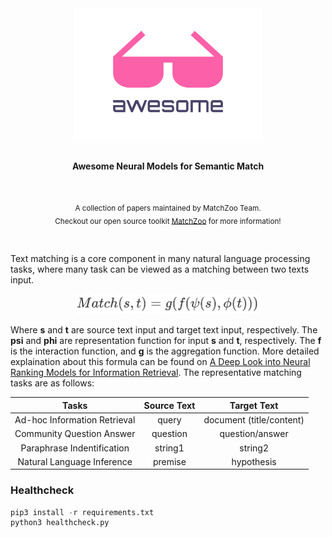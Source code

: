 <div align="center">
<img width="300" src="artworks/awesome.svg" alt="Awesome">
<br>
<br>
<p><b>Awesome Neural Models for Semantic Match</b></p>
</div>
<br>
<p align="center">
<sub>A collection of papers maintained by MatchZoo Team.</sub>
<br>
<sub>Checkout our open source toolkit <a href="https://github.com/faneshion/MatchZoo">MatchZoo</a> for more information!</sub>
</p>
<br>

Text matching is a core component in many natural language processing tasks, where many task can be viewed as a matching between two texts input.

<div align="center">
<img width="300" src="artworks/equation2.png" alt="equation">
</div>

Where **s** and **t** are source text input and target text input, respectively. The **psi** and **phi** are representation function for input **s** and **t**, respectively. The **f** is the interaction function, and **g** is the aggregation function. More detailed explaination about this formula can be found on [A Deep Look into Neural Ranking Models for Information Retrieval](https://arxiv.org/abs/1903.06902). The representative matching tasks are as follows:


| **Tasks** | **Source Text**   | **Target Text**  |
| :-------: | :----------------: | :--------------: |
| Ad-hoc Information Retrieval| query   | document (title/content) |
| Community Question Answer   | question| question/answer          |
| Paraphrase Indentification  | string1 | string2                  |
| Natural Language Inference  | premise | hypothesis               |

### Healthcheck

```python
pip3 install -r requirements.txt
python3 healthcheck.py
```